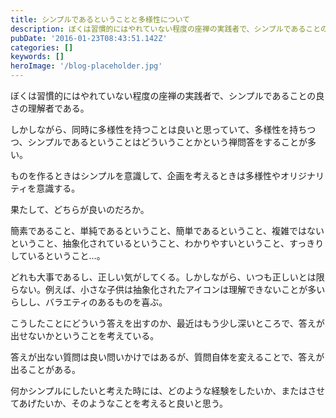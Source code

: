 ```yaml
---
title: シンプルであるということと多様性について
description: ぼくは習慣的にはやれていない程度の座禅の実践者で、シンプルであることの良さの理解者である。
pubDate: '2016-01-23T08:43:51.142Z'
categories: []
keywords: []
heroImage: '/blog-placeholder.jpg'
---
```


ぼくは習慣的にはやれていない程度の座禅の実践者で、シンプルであることの良さの理解者である。

しかしながら、同時に多様性を持つことは良いと思っていて、多様性を持ちつつ、シンプルであるということはどういうことかという禅問答をすることが多い。

ものを作るときはシンプルを意識して、企画を考えるときは多様性やオリジナリティを意識する。

果たして、どちらが良いのだろか。

簡素であること、単純であるということ、簡単であるということ、複雑ではないということ、抽象化されているということ、わかりやすいということ、すっきりしているということ…。

どれも大事であるし、正しい気がしてくる。しかしながら、いつも正しいとは限らない。例えば、小さな子供は抽象化されたアイコンは理解できないことが多いらしし、バラエティのあるものを喜ぶ。

こうしたことにどういう答えを出すのか、最近はもう少し深いところで、答えが出せないかということを考えている。

答えが出ない質問は良い問いかけではあるが、質問自体を変えることで、答えが出ることがある。

何かシンプルにしたいと考えた時には、どのような経験をしたいか、またはさせてあげたいか、そのようなことを考えると良いと思う。